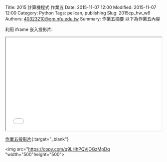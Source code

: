 Title: 2015 計算機程式 作業五
Date: 2015-11-07 12:00
Modified: 2015-11-07 12:00
Category: Python
Tags: pelican, publishing
Slug: 2015cp_hw_w6
Authors: 40323210@gm.nfu.edu.tw
Summary: 作業五摘要
以下為作業五內容

利用 iframe 嵌入投影片:

<iframe src="simplest6.html" width="500" height="300"></iframe>

[作業五投影片](simplest6.html){:target="_blank"}



<img
src="https://copy.com/q9LHhPQVjOGzMpDq "width="500"height="500">